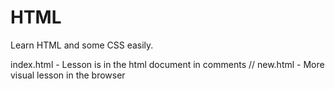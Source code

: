 # HTML
Learn HTML and some CSS easily.

index.html - Lesson is in the html document in comments //
new.html - More visual lesson in the browser
